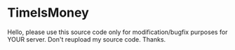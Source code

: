 # TimeIsMoney
Hello, please use this source code only for modification/bugfix purposes for YOUR server.
Don't reupload my source code. Thanks.
